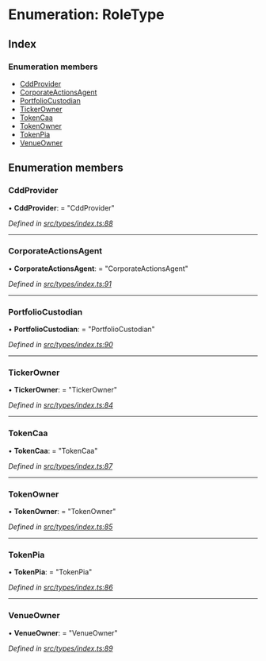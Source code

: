 # Enumeration: RoleType

## Index

### Enumeration members

* [CddProvider](roletype.md#cddprovider)
* [CorporateActionsAgent](roletype.md#corporateactionsagent)
* [PortfolioCustodian](roletype.md#portfoliocustodian)
* [TickerOwner](roletype.md#tickerowner)
* [TokenCaa](roletype.md#tokencaa)
* [TokenOwner](roletype.md#tokenowner)
* [TokenPia](roletype.md#tokenpia)
* [VenueOwner](roletype.md#venueowner)

## Enumeration members

###  CddProvider

• **CddProvider**: = "CddProvider"

*Defined in [src/types/index.ts:88](https://github.com/PolymathNetwork/polymesh-sdk/blob/23062de4/src/types/index.ts#L88)*

___

###  CorporateActionsAgent

• **CorporateActionsAgent**: = "CorporateActionsAgent"

*Defined in [src/types/index.ts:91](https://github.com/PolymathNetwork/polymesh-sdk/blob/23062de4/src/types/index.ts#L91)*

___

###  PortfolioCustodian

• **PortfolioCustodian**: = "PortfolioCustodian"

*Defined in [src/types/index.ts:90](https://github.com/PolymathNetwork/polymesh-sdk/blob/23062de4/src/types/index.ts#L90)*

___

###  TickerOwner

• **TickerOwner**: = "TickerOwner"

*Defined in [src/types/index.ts:84](https://github.com/PolymathNetwork/polymesh-sdk/blob/23062de4/src/types/index.ts#L84)*

___

###  TokenCaa

• **TokenCaa**: = "TokenCaa"

*Defined in [src/types/index.ts:87](https://github.com/PolymathNetwork/polymesh-sdk/blob/23062de4/src/types/index.ts#L87)*

___

###  TokenOwner

• **TokenOwner**: = "TokenOwner"

*Defined in [src/types/index.ts:85](https://github.com/PolymathNetwork/polymesh-sdk/blob/23062de4/src/types/index.ts#L85)*

___

###  TokenPia

• **TokenPia**: = "TokenPia"

*Defined in [src/types/index.ts:86](https://github.com/PolymathNetwork/polymesh-sdk/blob/23062de4/src/types/index.ts#L86)*

___

###  VenueOwner

• **VenueOwner**: = "VenueOwner"

*Defined in [src/types/index.ts:89](https://github.com/PolymathNetwork/polymesh-sdk/blob/23062de4/src/types/index.ts#L89)*
